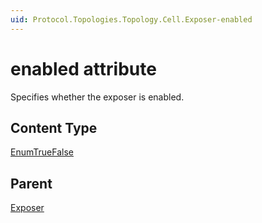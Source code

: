 ```yaml
---
uid: Protocol.Topologies.Topology.Cell.Exposer-enabled
---
```


# enabled attribute

Specifies whether the exposer is enabled.

## Content Type

[EnumTrueFalse](xref:Protocol-EnumTrueFalse)

## Parent

[Exposer](xref:Protocol.Topologies.Topology.Cell.Exposer)
